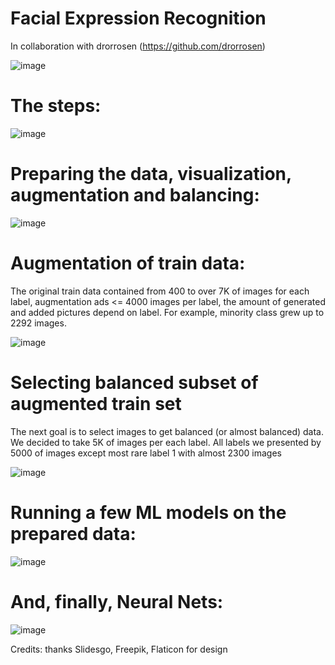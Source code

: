 # Facial Expression Recognition

In collaboration with drorrosen (https://github.com/drorrosen)


![image](https://drive.google.com/uc?export=view&id=1vjntSNkaeuyZOT1s2c_7iY8GKFTVWep2)

# The steps:

![image](https://drive.google.com/uc?export=view&id=1jl7IbTJdkEOjAKjce4p0CLnEUW4hQcpR)

# Preparing the data, visualization, augmentation and balancing:

![image](https://drive.google.com/uc?export=view&id=1Tc_httT7uXYTTYaIHbQpv6588BfESUdI)

# Augmentation of train data:

The original train data contained from 400 to over 7K of images for each label, augmentation ads <= 4000 images per label, the amount of generated and added pictures depend on label. For example, minority class grew up to 2292 images.

![image](https://drive.google.com/uc?export=view&id=1groGyH0AM4caDUbFX3VRo5eiLVQbg3fk)

# Selecting balanced subset of augmented train set
The next goal is to select images to get balanced (or almost balanced) data. We decided to take 5K of images per each label. All labels we presented by 5000 of images except most rare label 1 with almost 2300 images

![image](https://drive.google.com/uc?export=view&id=151rOz81xY5jcnW3udZf4Pkdhpu6QALj2)

# Running a few ML models on the prepared data:

![image](https://drive.google.com/uc?export=view&id=1LFwmIzFpPljpjcwIZWI4HU7kHMdJ77Ab)

# And, finally, Neural Nets:

![image](https://drive.google.com/uc?export=view&id=1pquiOlMWezTFCxXZJOuIYAmzeeVFAHus)





Credits: thanks Slidesgo, Freepik, Flaticon for design
